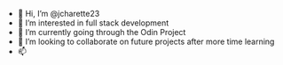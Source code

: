 - 👋 Hi, I’m @jcharette23
- 👀 I’m interested in full stack development 
- 🌱 I’m currently going through the Odin Project 
- 💞️ I’m looking to collaborate on future projects after more time learning
- 📫

<!---
jcharette23/jcharette23 is a ✨ special ✨ repository because its `README.md` (this file) appears on your GitHub profile.
You can click the Preview link to take a look at your changes.
--->

